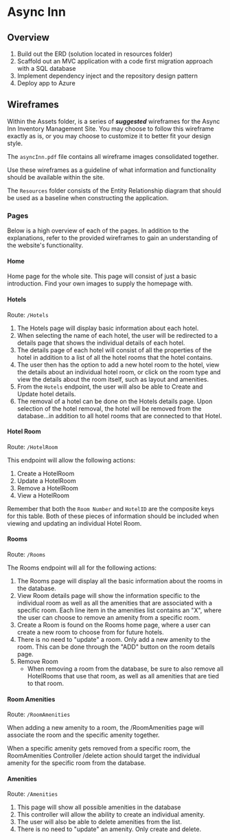 # Async Inn


## Overview
1. Build out the ERD (solution located in resources folder)
1. Scaffold out an MVC application with a code first migration approach with a SQL database
1. Implement dependency inject and the repository design pattern
1. Deploy app to Azure


## Wireframes

Within the Assets folder, is a series of ***suggested*** wireframes for the Async Inn Inventory Management Site. You may choose to follow this wireframe exactly as is, or you may choose to customize it to better fit your design style.

The `asyncInn.pdf` file contains all wireframe images consolidated together.

Use these wireframes as a guideline of what information and functionality should be available within the site.

The `Resources` folder consists of the Entity Relationship diagram that should be used as a baseline when constructing the application.

### Pages
Below is a high overview of each of the pages. In addition to the explanations, refer to the provided wireframes to gain an understanding of the website's functionality.

#### Home

Home page for the whole site. This page will consist of just a basic introduction. Find your own images to supply the homepage with.

#### Hotels

Route: `/Hotels`

1. The Hotels page will display basic information about each hotel.
1. When selecting the name of each hotel, the user will be redirected to a details page that shows the individual details of each hotel.
1. The details page of each hotel will consist of all the properties of the hotel in addition to a list of all the hotel rooms that the hotel contains.
1. The user then has the option to add a new hotel room to the hotel, view the details about an individual hotel room, or click on the room type and view the details about the room itself, such as layout and amenities.
1. From the `Hotels` endpoint, the user will also be able to Create and Update hotel details.
1. The removal of a hotel can be done on the Hotels details page. Upon selection of the hotel removal, the hotel will be removed from the database...in addition to all hotel rooms that are connected to that Hotel.

#### Hotel Room

Route: `/HotelRoom`

This endpoint will allow the following actions:
1. Create a HotelRoom
1. Update a HotelRoom
1. Remove a HotelRoom
1. View a HotelRoom

Remember that both the `Room Number` and `HotelID` are the composite keys for this table. Both of these pieces of information should be included when viewing and updating an individual Hotel Room.

#### Rooms

Route: `/Rooms`

The Rooms endpoint will all for the following actions:

1. The Rooms page will display all the basic information about the rooms in the database.
1. View Room details page will show the information specific to the individual room as well as all the amenities that are associated with a specific room. Each line item in the amenities list contains an "X", where the user can choose to remove an amenity from a specific room.
1. Create a Room is found on the Rooms home page, where a user can create a new room to choose from for future hotels.
1. There is no need to "update" a room. Only add a new amenity to the room. This can be done through the "ADD" button on the room details page.
1. Remove Room
   - When removing a room from the database, be sure to also remove all HotelRooms that use that room, as well as all amenities that are tied to that room.

#### Room Amenities

Route: `/RoomAmenities`

When adding a new amenity to a room, the /RoomAmenities page will associate the room and the specific amenity together.

When a specific amenity gets removed from a specific room, the RoomAmenities Controller /delete action should target the individual amenity for the specific room from the database.

#### Amenities

Route: `/Amenities`

1. This page will show all possible amenities in the database
1. This controller will allow the ability to create an individual amenity.
1. The user will also be able to delete amenities from the list.
1. There is no need to "update" an amenity. Only create and delete.

